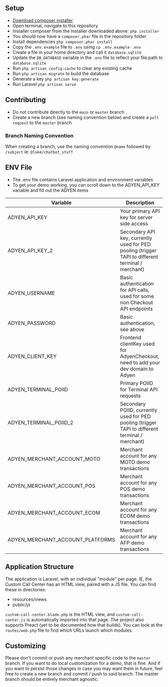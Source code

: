 ## Setup

- [Download composer installer](http://getcomposer.org/installer)
- Open terminal, navigate to this repository
- Installer composer from the installer downloaded above: `php installer`
- You should now have a `composer.phar` file in the repository folder
- Install dependencies `php composer.phar install`
- Copy the `.env.example` file to `.env` using `cp .env.example .env`
- Create a file in your home directory and call it `database.sqlite`
- Update the `DB_DATABASE` variable in the `.env` file to reflect your file path to `database.sqlite`
- Run `php artisan config:cache` to clear any existing cache
- Run `php artisan migrate` to build the database
- Generate a key `php artisan key:generate`
- Run Laravel `php artisan serve`

## Contributing

- Do not contribute directly to the `main` or `master` branch
- Create a new branch (see naming convention below) and create a `pull request` to the `master` branch

### Branch Naming Convention

When creating a branch, use the naming convention `@name` followed by `/subject`
ie: `@luke/chatbot_stuff`

## ENV File
- The .env file contains Laravel application and environment variables
- To get your demo working, you can scroll down to the ADYEN_API_KEY variable and fill out the ADYEN items

| Variable      | Description |
| ----------- | ----------- |
| ADYEN_API_KEY | Your primary API key for server side access |
| ADYEN_API_KEY_2 | Secondary API key, currently used for PED pooling (trigger TAPI to different terminal / merchant) |
| ADYEN_USERNAME | Basic authentication for API calls, used for some non Checkout API endpoints |
| ADYEN_PASSWORD | Basic authentication, see above |
| ADYEN_CLIENT_KEY | Frontend clientKey used for AdyenCheckout, need to add your dev domain to Adyen |
| ADYEN_TERMINAL_POIID | Primary POIID for Terminal API requests |
| ADYEN_TERMINAL_POIID_2 | Secondary POIID, currently used for PED pooling (trigger TAPI to different terminal / merchant) |
| ADYEN_MERCHANT_ACCOUNT_MOTO | Merchant account for any MOTO demo transactions |
| ADYEN_MERCHANT_ACCOUNT_POS | Merchant account for any POS demo transactions |
| ADYEN_MERCHANT_ACCOUNT_ECOM | Merchant account for any ECOM demo transactions |
| ADYEN_MERCHANT_ACCOUNT_PLATFORMS | Merchant account for any AFP demo transactions |

## Application Structure
The application is Laravel, with an individual "module" per page. IE, the Custom Call Center has an HTML view, paired with a JS file. You can find these in directories:
- resources/views
- public/js

`custom-call-center.blade.php` is the HTML view, and `custom-call-center.js` is automatically imported into that page. The project also supports Preact (yet to be documented how that builds). You can look at the `routes/web.php` file to find which URLs launch which modules.

## Customizing
Please don't commit or push any merchant specific code to the `master` branch. If you want to do local customization for a demo, that is fine. And if you want to persist those changes in case you may want them in future, feel free to create a new branch and commit / push to said branch. The master branch should be entirely merchant agnostic.
